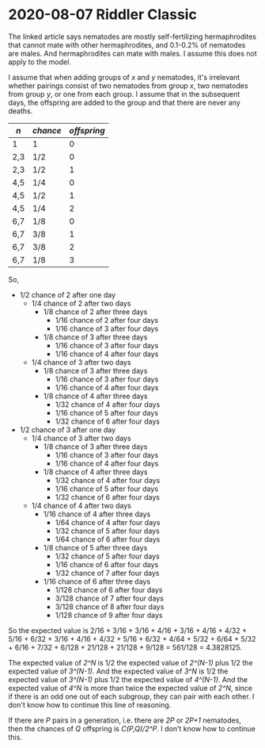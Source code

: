 2020-08-07 Riddler Classic
==========================
The linked article says nematodes are mostly self-fertilizing hermaphrodites
that cannot mate with other hermaphrodites, and 0.1-0.2% of nematodes are
males.  And hermaphrodites can mate with males.  I assume this does not apply
to the model.

I assume that when adding groups of _x_ and _y_ nematodes, it's
irrelevant whether pairings consist of two nematodes from group _x_, two
nematodes from group _y_, or one from each group.  I assume that in the
subsequent days, the offspring are added to the group and that there are never
any deaths.

|_n_ |_chance_|_offspring_|
|----|--------|-----------|
|1   |1       |0          |
|2,3 |1/2     |0          |
|2,3 |1/2     |1          |
|4,5 |1/4     |0          |
|4,5 |1/2     |1          |
|4,5 |1/4     |2          |
|6,7 |1/8     |0          |
|6,7 |3/8     |1          |
|6,7 |3/8     |2          |
|6,7 |1/8     |3          |

So,
* 1/2 chance of 2 after one day
  * 1/4 chance of 2 after two days
    * 1/8 chance of 2 after three days
      * 1/16 chance of 2 after four days
      * 1/16 chance of 3 after four days
    * 1/8 chance of 3 after three days
      * 1/16 chance of 3 after four days
      * 1/16 chance of 4 after four days
  * 1/4 chance of 3 after two days
    * 1/8 chance of 3 after three days
      * 1/16 chance of 3 after four days
      * 1/16 chance of 4 after four days
    * 1/8 chance of 4 after three days
      * 1/32 chance of 4 after four days
      * 1/16 chance of 5 after four days
      * 1/32 chance of 6 after four days
* 1/2 chance of 3 after one day
  * 1/4 chance of 3 after two days
    * 1/8 chance of 3 after three days
      * 1/16 chance of 3 after four days
      * 1/16 chance of 4 after four days
    * 1/8 chance of 4 after three days
      * 1/32 chance of 4 after four days
      * 1/16 chance of 5 after four days
      * 1/32 chance of 6 after four days
  * 1/4 chance of 4 after two days
    * 1/16 chance of 4 after three days
      * 1/64 chance of 4 after four days
      * 1/32 chance of 5 after four days
      * 1/64 chance of 6 after four days
    * 1/8 chance of 5 after three days
      * 1/32 chance of 5 after four days
      * 1/16 chance of 6 after four days
      * 1/32 chance of 7 after four days
    * 1/16 chance of 6 after three days
      * 1/128 chance of 6 after four days
      * 3/128 chance of 7 after four days
      * 3/128 chance of 8 after four days
      * 1/128 chance of 9 after four days

So the expected value is
2/16 + 3/16 +
3/16 + 4/16 +
3/16 + 4/16 +
4/32 + 5/16 + 6/32 +
3/16 + 4/16 +
4/32 + 5/16 + 6/32 +
4/64 + 5/32 + 6/64 +
5/32 + 6/16 + 7/32 +
6/128 + 21/128 + 21/128 + 9/128 = 561/128 = 4.3828125.

The expected value of _2^N_ is 1/2 the expected value of _2^(N-1)_ plus
1/2 the expected value of _3^(N-1)_.  And the expected value of _3^N_ is 1/2
the expected value of _3^(N-1)_ plus 1/2 the expected value of _4^(N-1)_.
And the expected value of _4^N_ is more than twice the expected value of _2^N_,
since if there is an odd one out of each subgroup, they can pair with each
other.  I don't know how to continue this line of reasoning.

If there are _P_ pairs in a generation, i.e. there are _2P_ or _2P+1_
nematodes, then the chances of _Q_ offspring is _C(P,Q)/2^P_.  I don't know
how to continue this.
